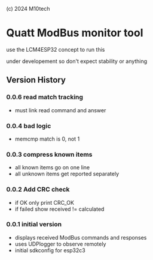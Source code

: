 (c) 2024 M10tech

# Quatt ModBus monitor tool

use the LCM4ESP32 concept to run this

under developement so don't expect stability or anything

## Version History

### 0.0.6 read match tracking
- must link read command and answer

### 0.0.4 bad logic
- memcmp match is 0, not 1

### 0.0.3 compress known items 
- all known items go on one line
- all unknown items get reported separately

### 0.0.2 Add CRC check
- if OK only print CRC_OK
- if failed show received != calculated

### 0.0.1 initial version
- displays received ModBus commands and responses
- uses UDPlogger to observe remotely
- initial sdkconfig for esp32c3

